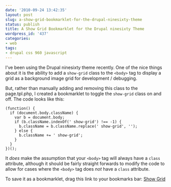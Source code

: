 ```yaml
---
date: '2010-09-24 13:42:35'
layout: post
slug: a-show-grid-bookmarklet-for-the-drupal-ninesixty-theme
status: publish
title: A Show Grid Bookmarklet for the Drupal ninesixty Theme
wordpress_id: '437'
categories:
- web
tags:
- drupal css 960 javascript
---
```


I've been using the Drupal ninesixty theme recently. One of the nice things about it is the ability to add a `show-grid` class to the `<body>` tag to display a grid as a background image grid for development / debugging.

But, rather than manually adding and removing this class to the page.tpl.php, I created a bookmarklet to toggle the `show-grid` class on and off. The code looks like this:

    (function() {
      if (document.body.className) {
        var b = document.body;
        if (b.className.indexOf(' show-grid') !== -1) {
          b.className = b.className.replace(' show-grid', '');
        } else {
          b.className += ' show-grid';
        }
      }
    })();

It _does_ make the assumption that your `<body>` tag will always have a `class` attribute, although it should be fairly straight forwards to modify the code to allow for cases where the `<body>` tag does _not_ have a `class` attribute.

To save it as a bookmarklet, drag this link to your bookmarks bar: [Show Grid](javascript:(function()%20{if%20(document.body.className)%20{var%20b%20=%20document.body;if%20(b.className.indexOf(%27%20show-grid%27)%20!==%20-1)%20{b.className%20=%20b.className.replace(%27%20show-grid%27,%20%27%27);}%20else%20{b.className%20+=%20%27%20show-grid%27;}}})();)
